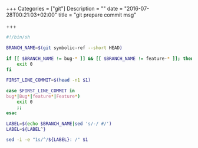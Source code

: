 +++
Categories = ["git"]
Description = ""
date = "2016-07-28T00:21:03+02:00"
title = "git prepare commit msg"

+++

```sh
#!/bin/sh

BRANCH_NAME=$(git symbolic-ref --short HEAD)

if [[ $BRANCH_NAME != bug-* ]] && [[ $BRANCH_NAME != feature-* ]]; then
    exit 0
fi

FIRST_LINE_COMMIT=$(head -n1 $1)

case $FIRST_LINE_COMMIT in
bug*|Bug*|feature*|Feature*)
    exit 0
    ;;
esac

LABEL=$(echo $BRANCH_NAME|sed 's/-/ #/')
LABEL=${LABEL^}

sed -i -e "1s/^/${LABEL}: /" $1
```
